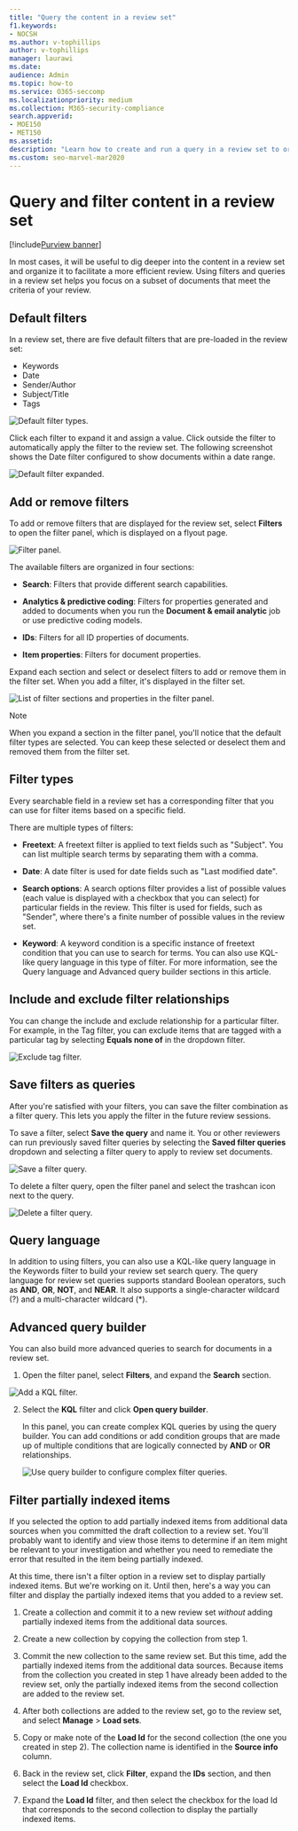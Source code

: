 ```yaml
---
title: "Query the content in a review set"
f1.keywords:
- NOCSH
ms.author: v-tophillips
author: v-tophillips
manager: laurawi
ms.date: 
audience: Admin
ms.topic: how-to
ms.service: O365-seccomp
ms.localizationpriority: medium
ms.collection: M365-security-compliance 
search.appverid: 
- MOE150
- MET150
ms.assetid: 
description: "Learn how to create and run a query in a review set to organize content for a more efficient review in a Microsoft Purview eDiscovery (Premium) case."
ms.custom: seo-marvel-mar2020
---
```


# Query and filter content in a review set

[!include[Purview banner](../includes/purview-rebrand-banner.md)]

In most cases, it will be useful to dig deeper into the content in a review set and organize it to facilitate a more efficient review. Using filters and queries in a review set helps you focus on a subset of documents that meet the criteria of your review.

## Default filters

In a review set, there are five default filters that are pre-loaded in the review set:

- Keywords
- Date
- Sender/Author
- Subject/Title
- Tags

![Default filter types.](../media/DefaultFilterTypes.png)

Click each filter to expand it and assign a value. Click outside the filter to automatically apply the filter to the review set. The following screenshot shows the Date filter configured to show documents within a date range.

![Default filter expanded.](../media/ExpandedFilter.png)

## Add or remove filters

To add or remove filters that are displayed for the review set, select **Filters** to open the filter panel, which is displayed on a flyout page. 

![Filter panel.](../media/FilterPanel.png)

The available filters are organized in four sections:

- **Search**: Filters that provide different search capabilities.

- **Analytics & predictive coding**: Filters for properties generated and added to documents when you run the **Document & email analytic** job or use predictive coding models.

- **IDs**: Filters for all ID properties of documents.

- **Item properties**: Filters for document properties. 

Expand each section and select or deselect filters to add or remove them in the filter set. When you add a filter, it's displayed in the filter set. 

![List of filter sections and properties in the filter panel.](../media/FilterPanel2.png)

> [!NOTE]
> When you expand a section in the filter panel, you'll notice that the default filter types are selected. You can keep these selected or deselect them and removed them from the filter set. 

## Filter types

Every searchable field in a review set has a corresponding filter that you can use for filter items based on a specific field.

There are multiple types of filters:

- **Freetext**: A freetext filter is applied to text fields such as "Subject". You can list multiple search terms by separating them with a comma.

- **Date**: A date filter is used for date fields such as "Last modified date".

- **Search options**: A search options filter provides a list of possible values (each value is displayed with a checkbox that you can select) for particular fields in the review. This filter is used for fields, such as "Sender", where there's a finite number of possible values in the review set.

- **Keyword**: A keyword condition is a specific instance of freetext condition that you can use to search for terms. You can also use KQL-like query language in this type of filter. For more information, see the Query language and Advanced query builder sections in this article.

## Include and exclude filter relationships

You can change the include and exclude relationship for a particular filter. For example, in the Tag filter, you can exclude items that are tagged with a particular tag by selecting **Equals none of** in the dropdown filter. 

![Exclude tag filter.](../media/TagFilterExclude.png)

## Save filters as queries

After you're satisfied with your filters, you can save the filter combination as a filter query. This lets you apply the filter in the future review sessions.

To save a filter, select **Save the query** and name it. You or other reviewers can run previously saved filter queries by selecting the **Saved filter queries** dropdown and selecting a filter query to apply to review set documents. 

![Save a filter query.](../media/SaveFilterQuery.png)

To delete a filter query, open the filter panel and select the trashcan icon next to the query.

![Delete a filter query.](../media/DeleteFilterQuery.png)

## Query language

In addition to using filters, you can also use a KQL-like query language in the Keywords filter to build your review set search query. The query language for review set queries supports standard Boolean operators, such as **AND**, **OR**, **NOT**, and **NEAR**. It also supports a single-character wildcard (?) and a multi-character wildcard (*).

## Advanced query builder

You can also build more advanced queries to search for documents in a review set.

1. Open the filter panel, select **Filters**, and expand the **Search** section.

  ![Add a KQL filter.](../media/AddKQLFilter.png)

2. Select the **KQL** filter and click **Open query builder**.

   In this panel, you can create complex KQL queries by using the query builder. You can add conditions or add condition groups that are made up of multiple conditions that are logically connected by **AND** or **OR** relationships.

   ![Use query builder to configure complex filter queries.](../media/ComplexQuery.png)

## Filter partially indexed items

If you selected the option to add partially indexed items from additional data sources when you committed the draft collection to a review set. You'll probably want to identify and view those items to determine if an item might be relevant to your investigation and whether you need to remediate the error that resulted in the item being partially indexed.

At this time, there isn't a filter option in a review set to display partially indexed items. But we're working on it. Until then, here's a way you can filter and display the partially indexed items that you added to a review set.

1. Create a collection and commit it to a new review set *without* adding partially indexed items from the additional data sources.

2. Create a new collection by copying the collection from step 1.

3. Commit the new collection to the same review set. But this time, add the partially indexed items from the additional data sources. Because items from the collection you created in step 1 have already been added to the review set, only the partially indexed items from the second collection are added to the review set.

4. After both collections are added to the review set, go to the review set, and select **Manage** > **Load sets**.

5. Copy or make note of the **Load Id** for the second collection (the one you created in step 2). The collection name is identified in the **Source info** column.

6. Back in the review set, click **Filter**, expand the **IDs** section, and then select the **Load Id** checkbox.

7. Expand the **Load Id** filter, and then select the checkbox for the load Id that corresponds to the second collection to display the partially indexed items.
